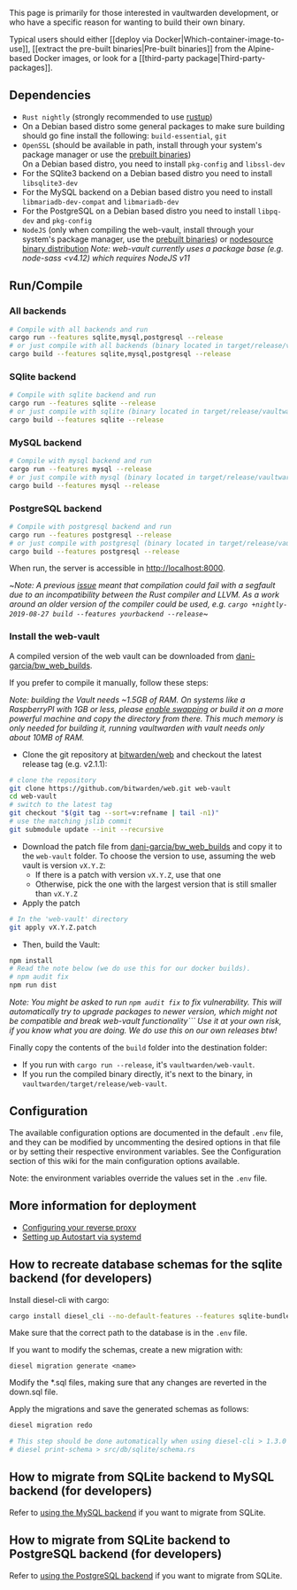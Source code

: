 This page is primarily for those interested in vaultwarden development, or who have a specific reason for wanting to build their own binary.

Typical users should either [[deploy via Docker|Which-container-image-to-use]], [[extract the pre-built binaries|Pre-built binaries]] from the Alpine-based Docker images, or look for a [[third-party package|Third-party-packages]].

## Dependencies
- `Rust nightly` (strongly recommended to use [rustup](https://rustup.rs/))
- On a Debian based distro some general packages to make sure building should go fine install the following: `build-essential`, `git`
- `OpenSSL` (should be available in path, install through your system's package manager or use the [prebuilt binaries](https://wiki.openssl.org/index.php/Binaries))  
  On a Debian based distro, you need to install `pkg-config` and `libssl-dev`
- For the SQlite3 backend on a Debian based distro you need to install `libsqlite3-dev`
- For the MySQL backend on a Debian based distro you need to install `libmariadb-dev-compat` and `libmariadb-dev`
- For the PostgreSQL on a Debian based distro you need to install `libpq-dev` and `pkg-config`
- `NodeJS` (only when compiling the web-vault, install through your system's package manager, use the [prebuilt binaries](https://nodejs.org/en/download/)) or [nodesource binary distribution](https://github.com/nodesource/distributions)
*Note: web-vault currently uses a package base (e.g. node-sass <v4.12) which requires NodeJS v11*

## Run/Compile
### All backends
```sh
# Compile with all backends and run
cargo run --features sqlite,mysql,postgresql --release
# or just compile with all backends (binary located in target/release/vaultwarden)
cargo build --features sqlite,mysql,postgresql --release
```

### SQlite backend
```sh
# Compile with sqlite backend and run
cargo run --features sqlite --release
# or just compile with sqlite (binary located in target/release/vaultwarden)
cargo build --features sqlite --release
```
### MySQL backend
```sh
# Compile with mysql backend and run
cargo run --features mysql --release
# or just compile with mysql (binary located in target/release/vaultwarden)
cargo build --features mysql --release
```
### PostgreSQL backend
```sh
# Compile with postgresql backend and run
cargo run --features postgresql --release
# or just compile with postgresql (binary located in target/release/vaultwarden)
cargo build --features postgresql --release
```

When run, the server is accessible in [http://localhost:8000](http://localhost:8000).

~*Note: A previous [issue](https://github.com/rust-lang/rust/issues/62896) meant that compilation could fail with a segfault due to an incompatibility between the Rust compiler and LLVM. As a work around an older version of the compiler could be used, e.g. ```cargo +nightly-2019-08-27 build --features yourbackend --release```*~

### Install the web-vault
A compiled version of the web vault can be downloaded from [dani-garcia/bw_web_builds](https://github.com/dani-garcia/bw_web_builds/releases).

If you prefer to compile it manually, follow these steps:

*Note: building the Vault needs ~1.5GB of RAM. On systems like a RaspberryPI with 1GB or less, please [enable swapping](https://www.tecmint.com/create-a-linux-swap-file/) or build it on a more powerful machine and copy the directory from there. This much memory is only needed for building it, running vaultwarden with vault needs only about 10MB of RAM.*

- Clone the git repository at [bitwarden/web](https://github.com/bitwarden/web) and checkout the latest release tag (e.g. v2.1.1):
```sh
# clone the repository
git clone https://github.com/bitwarden/web.git web-vault
cd web-vault
# switch to the latest tag
git checkout "$(git tag --sort=v:refname | tail -n1)"
# use the matching jslib commit
git submodule update --init --recursive
```

- Download the patch file from [dani-garcia/bw_web_builds](https://github.com/dani-garcia/bw_web_builds/tree/master/patches) and copy it to the `web-vault` folder.
To choose the version to use, assuming the web vault is version `vX.Y.Z`:
  - If there is a patch with version `vX.Y.Z`, use that one
  - Otherwise, pick the one with the largest version that is still smaller than `vX.Y.Z`
- Apply the patch
```sh
# In the 'web-vault' directory
git apply vX.Y.Z.patch
```

- Then, build the Vault:

```sh
npm install
# Read the note below (we do use this for our docker builds).
# npm audit fix
npm run dist
```
*Note: You might be asked to run ```npm audit fix``` to fix vulnerability. This will automatically try to upgrade packages to newer version, which might not be compatible and break web-vault functionality``` Use it at your own risk, if you know what you are doing. We do use this on our own releases btw!*

Finally copy the contents of the `build` folder into the destination folder:
- If you run with `cargo run --release`, it's `vaultwarden/web-vault`.
- If you run the compiled binary directly, it's next to the binary, in `vaultwarden/target/release/web-vault`.

## Configuration
The available configuration options are documented in the default `.env` file, and they can be modified by uncommenting the desired options in that file or by setting their respective environment variables. See the Configuration section of this wiki for the main configuration options available.

Note: the environment variables override the values set in the `.env` file.

## More information for deployment
- [Configuring your reverse proxy](https://github.com/dani-garcia/vaultwarden/wiki/Proxy-examples)
- [Setting up Autostart via systemd](https://github.com/dani-garcia/vaultwarden/wiki/Setup-as-a-systemd-service)

## How to recreate database schemas for the sqlite backend (for developers)
Install diesel-cli with cargo:
```sh
cargo install diesel_cli --no-default-features --features sqlite-bundled
```

Make sure that the correct path to the database is in the `.env` file.

If you want to modify the schemas, create a new migration with:
```
diesel migration generate <name>
```

Modify the *.sql files, making sure that any changes are reverted in the down.sql file.

Apply the migrations and save the generated schemas as follows:
```sh
diesel migration redo

# This step should be done automatically when using diesel-cli > 1.3.0
# diesel print-schema > src/db/sqlite/schema.rs
```

## How to migrate from SQLite backend to MySQL backend (for developers)
Refer to [using the MySQL backend](https://github.com/dani-garcia/vaultwarden/wiki/Using-the-MySQL-Backend) if you want to migrate from SQLite.

## How to migrate from SQLite backend to PostgreSQL backend (for developers)
Refer to [using the PostgreSQL backend](https://github.com/dani-garcia/vaultwarden/wiki/Using-the-PostgreSQL-Backend) if you want to migrate from SQLite.